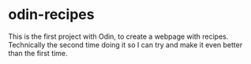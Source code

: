 # odin-recipes
This is the first project with Odin, to create a webpage with recipes.
Technically the second time doing it so I can try and make it even better than the first time.